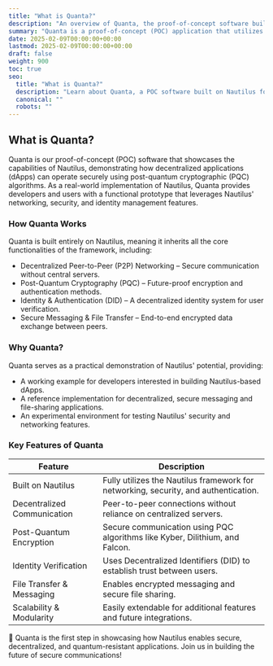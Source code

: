 ```yaml
---
title: "What is Quanta?"
description: "An overview of Quanta, the proof-of-concept software built on Nautilus."
summary: "Quanta is a proof-of-concept (POC) application that utilizes the Nautilus framework for secure, decentralized communication and file transfer."
date: 2025-02-09T00:00:00+00:00
lastmod: 2025-02-09T00:00:00+00:00
draft: false
weight: 900
toc: true
seo:
  title: "What is Quanta?"
  description: "Learn about Quanta, a POC software built on Nautilus for decentralized communication and file sharing."
  canonical: ""
  robots: ""
---
```


## What is Quanta?

Quanta is our proof-of-concept (POC) software that showcases the capabilities of Nautilus, demonstrating how decentralized applications (dApps) can operate securely using post-quantum cryptographic (PQC) algorithms. As a real-world implementation of Nautilus, Quanta provides developers and users with a functional prototype that leverages Nautilus' networking, security, and identity management features.

### How Quanta Works
Quanta is built entirely on Nautilus, meaning it inherits all the core functionalities of the framework, including:
- Decentralized Peer-to-Peer (P2P) Networking – Secure communication without central servers.
- Post-Quantum Cryptography (PQC) – Future-proof encryption and authentication methods.
- Identity & Authentication (DID) – A decentralized identity system for user verification.
- Secure Messaging & File Transfer – End-to-end encrypted data exchange between peers.

### Why Quanta?
Quanta serves as a practical demonstration of Nautilus' potential, providing:
- A working example for developers interested in building Nautilus-based dApps.
- A reference implementation for decentralized, secure messaging and file-sharing applications.
- An experimental environment for testing Nautilus' security and networking features.

### Key Features of Quanta
| Feature | Description |
|---------|------------|
| Built on Nautilus | Fully utilizes the Nautilus framework for networking, security, and authentication. |
| Decentralized Communication | Peer-to-peer connections without reliance on centralized servers. |
| Post-Quantum Encryption | Secure communication using PQC algorithms like Kyber, Dilithium, and Falcon. |
| Identity Verification | Uses Decentralized Identifiers (DID) to establish trust between users. |
| File Transfer & Messaging | Enables encrypted messaging and secure file sharing. |
| Scalability & Modularity | Easily extendable for additional features and future integrations. |

🚀 Quanta is the first step in showcasing how Nautilus enables secure, decentralized, and quantum-resistant applications. Join us in building the future of secure communications!
